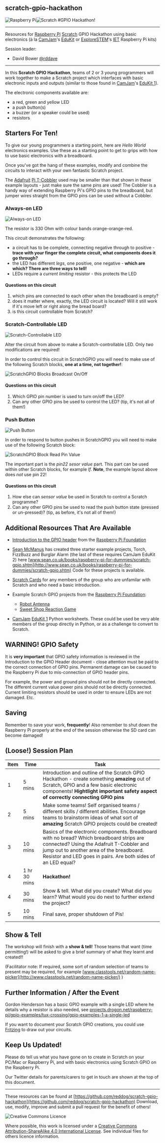 ## scratch-gpio-hackathon

![Raspberry Pi](Images/Raspberry_Pi_Logo.png)![Scratch](Images/The_Scratch_Logo.png)
#GPIO Hackathon!

----------


Resources for [Raspberry Pi](http://www.raspberrypi.org/) [Scratch](http://scratch.mit.edu/) GPIO Hackathon using basic electronics (à la [CamJam](http://camjam.me/)'s [EduKit](http://camjam.me/edukit) or [ExploreSTEM](http://www.explorestem.co.uk/)'s [IET](http://www.theiet.org/) Raspberry Pi kits)

Session leader:

- David Bower [@rddave](https://twitter.com/rddave)


----------

In this **Scratch GPIO Hackathon**, teams of 2 or 3 young programmers will work together to make a Scratch project which interfaces with basic electronic inputs and outputs (similar to those found in [CamJam](http://camjam.me/)'s [EduKit 1](http://camjam.me/edukit)).

The electronic components available are:

- a red, green and yellow LED
- a push button(s)
- a buzzer (or a speaker could be used)
- resistors
   

## Starters For Ten!

To give our young programmers a starting point, here are *Hello World* electronics examples.  Use these as a starting point to get to grips with how to use basic electronics with a breadboard.

Once you've got the hang of these examples, modify and combine the circuits to interact with your own fantastic Scratch project.

The [Adafruit](https://www.adafruit.com/) [Pi T-Cobbler](https://www.adafruit.com/products/1754) used may be smaller than that shown in these example layouts - just make sure the same pins are used!  The Cobbler is a handy way of extending Raspberry Pi's GPIO pins to the breadboard, but jumper wires straight from the GPIO pins can be used without a Cobbler.


### Always-on LED

![Always-on LED](Images/Hello-World-LED.png)

The resistor is 330 Ohm with colour bands orange-orange-red.

This circuit demonstrates the following:

- a circuit has to be complete, connecting negative through to positive - **trace with your finger the complete circuit, what components does it go through?**
- the LED has different *legs*, one positive, one negative - **which are which?  There are three ways to tell!**
- LEDs require a *current limiting* resistor - this protects the LED

#### Questions on this circuit

1. which pins are connected to each other when the breadboard is empty?
2. does it matter where, exactly, the LED circuit is located?  Will it still work if it's move left or right along the bread board?
3. is this circuit controllable from Scratch?


### Scratch-Controllable LED

![Scratch-Controllable LED](Images/Hello-World-Controllable-LED.png)

Alter the circuit from above to make a Scratch-controllable LED.  Only *two* modifications are required!

In order to control this circuit in ScratchGPIO you will need to make use of the following Scratch blocks, **one at a time, not together!**:

![ScratchGPIO Blocks Broadcast On/Off](Images/ScratchGPIO-Blocks-Broadcast-Pin11-On-Off.png)

#### Questions on this circuit

1. Which GPIO pin number is used to turn on/off the LED?
2. Can any other GPIO pins be used to control the LED?  (tip, it's not all of them!)


### Push Button

![Push Button](Images/Hello-World-Button.png)

In order to respond to button pushes in ScratchGPIO you will need to make use of the following Scratch block:

![ScratchGPIO Block Read Pin Value](Images/ScratchGPIO-Block-Read-Pin-Value.png)

The important part is the *pin22 sesor value* part.  This part can be used within other Scratch blocks, for example *If*.  **Note**, the example layout above does *not* use pin 22!

#### Questions on this circuit

1. How else can *sensor value* be used in Scratch to control a Scratch programme?
2. Can any other GPIO pins be used to read the push button state (pressed or un-pressed)?  (tip, as before, it's not all of them!)



## Additional Resources That Are Available

- [Introduction to the GPIO header](http://www.raspberrypi.org/documentation/usage/gpio/) from the [Raspberry Pi Foundation](https://twitter.com/raspberry_pi)

- [Sean McManus](https://twitter.com/musicandwords) has created three starter example projects, Torch, FizzBuzz and Burglar Alarm (the last of these requires CamJam EduKit 2) here [www.sean.co.uk/books/raspberry-pi-for-dummies/scratch-gpio.shtm](http://www.sean.co.uk/books/raspberry-pi-for-dummies/scratch-gpio.shtm)  Code for these projects is available.

- [Scratch Cards](Scratch-1.4/ScratchCardsAll-v1.4-PDF) for any members of the group who are unfamilar with Scratch and who need a basic introduction.

- Example Scratch GPIO projects from the [Raspberry Pi Foundation](http://www.raspberrypi.org/):

  - [Robot Antenna](http://www.raspberrypi.org/learning/robot-antenna/worksheet/)
  - [Sweet Shop Reaction Game](http://www.raspberrypi.org/learning/reaction-game/)

- [CamJam](http://camjam.me/) [EduKit 1](http://camjam.me/?page_id=236#download) Python worksheets.  These could be used be very able members of the group directly in Python, or as a challenge to convert to Scratch.


## WARNING!  GPIO Safety

It is **very important** that GPIO safety information is reviewed in the Introduction to the GPIO Header document - close attention must be paid to the correct connection of GPIO pins.  Permanent damage can be caused to the Raspberry Pi due to mis-connection of GPIO header pins.

For example, the power and ground pins should not be directly connected.  The different current value power pins should not be directly connected.  Current limiting resistors should be used in order to ensure LEDs are not damaged.  Etc.


## Saving

Remember to save your work, **frequently**!  Also remember to shut down the Raspberry Pi properly at the end of the session otherwise the SD card can become damaged!


## (Loose!) Session Plan

Item | Time | Task
--- | --- | ---
1 | 5 mins | Introduction and outline of the Scratch GPIO Hackathon - create something **amazing** out of Scratch, GPIO and a few basic electronic components!  **Hightlight important safety aspect of correctly connecting GPIO pins**
2 | 5 mins | Make some teams!  Self organised teams / different skills / different abilities.  Encourage teams to brainstorm ideas of what sort of **amazing** Scratch GPIO projects could be created!
3 | 10 mins | Basics of the electronic components.  Breadboard with no bread?  Which breadboard strips are connected?  Using the Adafruit T-Cobbler and jump out to another area of the breadboard.  Resistor and LED goes in pairs.  Are both sides of an LED equal?
4 | 1 hr 30 mins | **Hackathon!** 
4 | 30 mins | Show & tell.  What did you create?  What did you learn?  What would you do next to further extend the project? 
5 | 10 mins | Final save, proper shutdown of Pis!  


## Show & Tell

The workshop will finish with a **show & tell**!  Those teams that want (time permitting!) will be asked to give a brief summary of what they learnt and created!!

(Facilitator note:
If required, some sort of random selection of teams to present may be required, for example [www.classtools.net/random-name-picker](http://www.classtools.net/random-name-picker/) )


## Further Information / After the Event

Gordon Henderson has a basic GPIO example with a single LED where he details why a resistor is also needed, see [projects.drogon.net/raspberry-pi/gpio-examples/tux-crossing/gpio-examples-1-a-single-led](https://projects.drogon.net/raspberry-pi/gpio-examples/tux-crossing/gpio-examples-1-a-single-led)

If you want to document your Scratch GPIO creations, you could use [Fritzing](http://fritzing.org/home/) to draw out your circuits.


## Keep Us Updated!

Please do tell us what you have gone on to create in Scratch on your PC/Mac or Raspberry Pi, and with basic electronics using Scratch GPIO on the Raspberry Pi.

Our Twitter details for parents/carers to get in touch are shown at the top of this document.

----------


These resources can be found at [https://github.com/reddog/scratch-gpio-hackathon](https://github.com/reddog/scratch-gpio-hackathon)  Download, use, modify, improve and submit a pull request for the benefit of others!

![Creative Commons Licence](https://i.creativecommons.org/l/by-sa/4.0/88x31.png "Creative Commons Attribution-ShareAlike 4.0 International License")

Where possible, this work is licensed under a [Creative Commons Attribution-ShareAlike 4.0 International License](http://creativecommons.org/licenses/by-sa/4.0/).  See individual files for others licence information.
